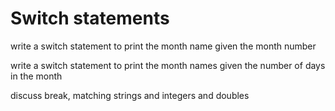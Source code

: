 # Switch statements

write a switch statement to print the month name given the month number

write a switch statement to print the month names given the number of days in the month

discuss break, matching strings and integers and doubles